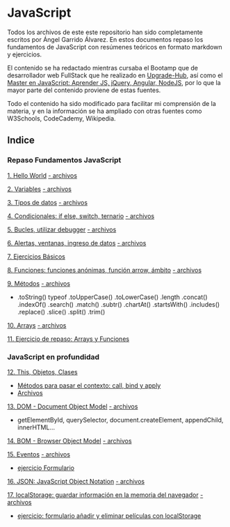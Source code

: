 # JavaScript
Todos los archivos de este este repositorio han sido completamente escritos por Ángel Garrido Álvarez. En estos documentos repaso los fundamentos de JavaScript con resúmenes teóricos en formato markdown y ejercicios.

El contenido se ha redactado mientras cursaba el Bootamp que de desarrollador web FullStack que he realizado en [Upgrade-Hub](https://pro.upgrade-hub.com/), así como el [Master en JavaScript: Aprender JS, jQuery, Angular, NodeJS](https://www.udemy.com/course/master-en-javascript-aprender-js-jquery-angular-nodejs-y-mas/), por lo que la mayor parte del contenido proviene de estas fuentes.

Todo el contenido ha sido modificado para facilitar mi comprensión de la materia, y en la información se ha ampliado con otras fuentes como W3Schools, CodeCademy, Wikipedia.

## Indice

### Repaso Fundamentos JavaScript
[1. Hello World](/01-HelloWorld/1helloWorld.md)
[- archivos](/01-HelloWorld)

[2. Variables](/02-Variables/2.variables_modo_estricto.md)
[- archivos](/02-Variables)

[3. Tipos de datos](/03-tiposDatos/tiposDatos.md)
[- archivos](/03-tiposDatos)

[4. Condicionales: if else, switch, ternario](/04-CondicionalesSwitchTernario/ifElseSwitchTernario.md)
[- archivos](/04-CondicionalesSwitchTernario)

[5. Bucles, utilizar debugger](/05-Bucles/Bucles.md)
[- archivos](/05-Bucles)

[6. Alertas, ventanas, ingreso de datos](/06-AlertasVentanasIngresoDatos/ventanas.md)
[- archivos](/06-AlertasVentanasIngresoDatos)

[7. Ejercicios Básicos](/07-EjerciciosBasicos)

[8. Funciones: funciones anónimas, función arrow, ámbito](/08-Funciones/funcionesAmbitoArrow.md)
[- archivos](/08-Funciones)

[9. Métodos](/09-Metodos/metodos.md)
[- archivos](/09-Metodos)


* .toString()
typeof
.toUpperCase()
.toLowerCase()
.length
.concat()
.indexOf()
.search()
.match()
.subtr()
.chartAt()
.startsWith()
.includes()
.replace()
.slice()
.split()
.trim()

[10. Arrays](/10-Arrays/arrays.md)
[- archivos](/10-Arrays)

[11. Ejercicio de repaso: Arrays y Funciones](/11-EjercicioArrayFunciones)

### JavaScript en profundidad

[12. This, Objetos, Clases](/12-ThisObjetosClasesCallBindApply/ThisObjetosClases.md)
* [Métodos para pasar el contexto: call, bind y apply](/12-ThisObjetosClasesCallBindApply/ContextoCallBindApply.md)
* [Archivos](/12-ThisObjetosClasesCallBindApply)

[13. DOM - Document Object Model](/13-DOM/dom.md)
[- archivos](/13-DOM)
* getElementById, querySelector, document.createElement, appendChild, innerHTML...


[14. BOM - Browser Object Model](/14-BOM/bom.md)
[- archivos](/14-BOM)

[15. Eventos](/15-Eventos/eventos.md)
[- archivos](/15-Eventos)
* [ejercicio Formulario](/15-Eventos/ejercicioFormulario)

[16. JSON: JavaScript Object Notation](/16-Json/json.md)
[- archivos](/16-Json)


[17. localStorage: guardar información en la memoria del navegador](/17-LocalStorage/localStorage.md)
[- archivos](/17-LocalStorage)
* [ejercicio: formulario añadir y eliminar películas con localStorage](17-LocalStorage/ejercicio)